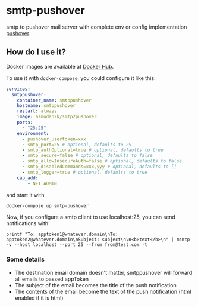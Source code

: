 # smtp-pushover

smtp to pushover mail server with complete env or config implementation [pushover](https://pushover.net/).

## How do I use it?

Docker images are available at [Docker Hub](https://hub.docker.com/r/azmodan2k/smtp2pushover).

To use it with `docker-compose`, you could configure it like this:

```yaml
services:
  smtppushover:
    container_name: smtppushover
    hostname: smtppushover
    restart: always
    image: azmodan2k/smtp2pushover
    ports:
      - "25:25"
    environment:
      - pushover_usertoken=xxx
      - smtp_port=25 # optional, defaults to 25
      - smtp_authOptional=true # optional, defaults to true
      - smtp_secure=false # optional, defaults to false
      - smtp_allowInsecureAuth=false # optional, defaults to false
      - smtp_disabledCommands=xxx,yyy # optional, defaults to []
      - smtp_logger=true # optional, defaults to true
    cap_add:
        - NET_ADMIN
```

and start it with

```shell
docker-compose up smtp-pushover
```

Now, if you configure a smtp client to use localhost:25, you can send notifications with:

```shell
printf "To: apptoken1@whatever.domain\nTo: apptoken2@whatever.domain\nSubject: subject\n\n<b>text</b>\n" | msmtp -v --host localhost --port 25 --from from@test.com -t
```

### Some details

* The destination email domain doesn't matter, smtppushover will forward all emails to passed appToken
* The subject of the email becomes the title of the push notification
* The contents of the email become the text of the push notification (html enabled if it is html)
